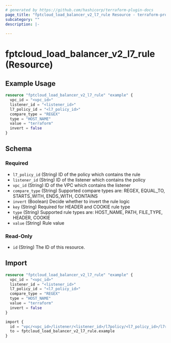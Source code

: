 ```yaml
---
# generated by https://github.com/hashicorp/terraform-plugin-docs
page_title: "fptcloud_load_balancer_v2_l7_rule Resource - terraform-provider-fptcloud"
subcategory: ""
description: |-
  
---
```


# fptcloud_load_balancer_v2_l7_rule (Resource)



## Example Usage

```terraform
resource "fptcloud_load_balancer_v2_l7_rule" "example" {
  vpc_id = "<vpc_id>"
  listener_id = "<listener_id>"
  l7_policy_id = "<l7_policy_id>"
  compare_type = "REGEX"
  type = "HOST_NAME"
  value = "terraform"
  invert = false
}
```

<!-- schema generated by tfplugindocs -->
## Schema

### Required

- `l7_policy_id` (String) ID of the policy which contains the rule
- `listener_id` (String) ID of the listener which contains the policy
- `vpc_id` (String) ID of the VPC which contains the listener
- `compare_type` (String) Supported compare types are: REGEX, EQUAL_TO, STARTS_WITH, ENDS_WITH, CONTAINS
- `invert` (Boolean) Decide whether to invert the rule logic
- `key` (String) Required for HEADER and COOKIE rule type
- `type` (String) Supported rule types are: HOST_NAME, PATH, FILE_TYPE, HEADER, COOKIE
- `value` (String) Rule value

### Read-Only

- `id` (String) The ID of this resource.

## Import

```terraform
resource "fptcloud_load_balancer_v2_l7_rule" "example" {
  vpc_id = "<vpc_id>"
  listener_id = "<listener_id>"
  l7_policy_id = "<l7_policy_id>"
  compare_type = "REGEX"
  type = "HOST_NAME"
  value = "terraform"
  invert = false
}

import {
  id = "vpc/<vpc_id>/listener/<listener_id>/l7policy/<l7_policy_id>/l7rule/<l7_rule_id>"
  to = fptcloud_load_balancer_v2_l7_rule.example
}
```